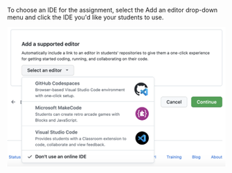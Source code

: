 To choose an IDE for the assignment, select the Add an editor drop-down menu and click the IDE you'd like your students to use.

<div class="procedural-image-wrapper">
  <img alt="'Select an online IDE（オンラインIDEの選択）'ドロップダウンメニューを使って課題のためのオンラインIDEをクリック" class="procedural-image-wrapper" src="/assets/images/help/classroom/select-supported-editor-including-codespaces.png">
</div>
